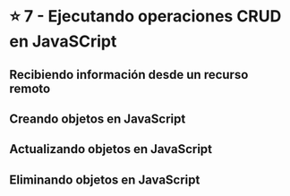 # :star: 7 - Ejecutando operaciones CRUD en JavaSCript

## Recibiendo información desde un recurso remoto

## Creando objetos en JavaScript

## Actualizando objetos en JavaScript

## Eliminando objetos en JavaScript